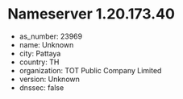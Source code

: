 # Nameserver 1.20.173.40

* as_number: 23969
* name: Unknown
* city: Pattaya
* country: TH
* organization: TOT Public Company Limited
* version: Unknown
* dnssec: false
